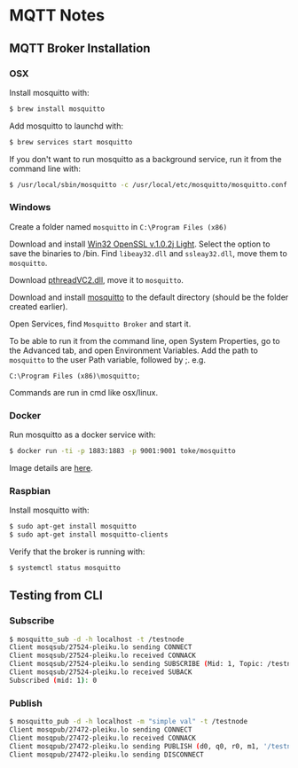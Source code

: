 # MQTT Notes

## MQTT Broker Installation

### OSX

Install mosquitto with:
```bash
$ brew install mosquitto
```

Add mosquitto to launchd with:
```bash
$ brew services start mosquitto
```

If you don't want to run mosquitto as a background service, run it from the command line with:
```bash
$ /usr/local/sbin/mosquitto -c /usr/local/etc/mosquitto/mosquitto.conf
```

### Windows

Create a folder named `mosquitto` in `C:\Program Files (x86)`

Download and install [Win32 OpenSSL v.1.0.2j Light](http://slproweb.com/products/Win32OpenSSL.html). Select the option to save the binaries to /bin. Find `libeay32.dll` and `ssleay32.dll`, move them to `mosquitto`.

Download [pthreadVC2.dll](ftp://sources.redhat.com/pub/pthreads-win32/dll-latest/dll/x86/), move it to `mosquitto`.

Download and install [mosquitto](https://mosquitto.org/download/) to the default directory (should be the folder created earlier).

Open Services, find `Mosquitto Broker` and start it.

To be able to run it from the command line, open System Properties, go to the Advanced tab, and open Environment Variables. Add the path to `mosquitto` to the user Path variable, followed by ;.
e.g.

```
C:\Program Files (x86)\mosquitto;
```

Commands are run in cmd like osx/linux.

### Docker

Run mosquitto as a docker service with:
```bash
$ docker run -ti -p 1883:1883 -p 9001:9001 toke/mosquitto
```

Image details are [here](https://github.com/toke/docker-mosquitto).

### Raspbian

Install mosquitto with:
```bash
$ sudo apt-get install mosquitto
$ sudo apt-get install mosquitto-clients
```

Verify that the broker is running with:
```bash
$ systemctl status mosquitto
```

## Testing from CLI

### Subscribe

```bash
$ mosquitto_sub -d -h localhost -t /testnode
Client mosqsub/27524-pleiku.lo sending CONNECT
Client mosqsub/27524-pleiku.lo received CONNACK
Client mosqsub/27524-pleiku.lo sending SUBSCRIBE (Mid: 1, Topic: /testnode, QoS: 0)
Client mosqsub/27524-pleiku.lo received SUBACK
Subscribed (mid: 1): 0
```

### Publish

```bash
$ mosquitto_pub -d -h localhost -m "simple val" -t /testnode
Client mosqpub/27472-pleiku.lo sending CONNECT
Client mosqpub/27472-pleiku.lo received CONNACK
Client mosqpub/27472-pleiku.lo sending PUBLISH (d0, q0, r0, m1, '/testnode', ... (10 bytes))
Client mosqpub/27472-pleiku.lo sending DISCONNECT
```
